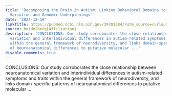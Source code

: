 ```yaml
---
title: 'Decomposing the Brain in Autism: Linking Behavioral Domains to Neuroanatomical
  Variation and Genomic Underpinnings'
date: '2024-12-19'
linkTitle: https://pubmed.ncbi.nlm.nih.gov/39701384/?utm_source=curl&utm_medium=rss&utm_campaign=pubmed-2&utm_content=1FakS-2QOkCT8HsMOQP1bCRQ4YzyumYOmxmF0moLsQ3dFB1E9V&fc=20220326224207&ff=20241220170926&v=2.18.0.post9+e462414
source: heidelberg[Affiliation]
description: 'CONCLUSIONS: Our study corroborates the close relationship between neuroanatomical
  variation and interindividual differences in autism-related symptoms and traits
  within the general framework of neurodiversity, and links domain-specific patterns
  of neuroanatomical differences to putative molecular ...'
disable_comments: true
---
```

CONCLUSIONS: Our study corroborates the close relationship between neuroanatomical variation and interindividual differences in autism-related symptoms and traits within the general framework of neurodiversity, and links domain-specific patterns of neuroanatomical differences to putative molecular ...